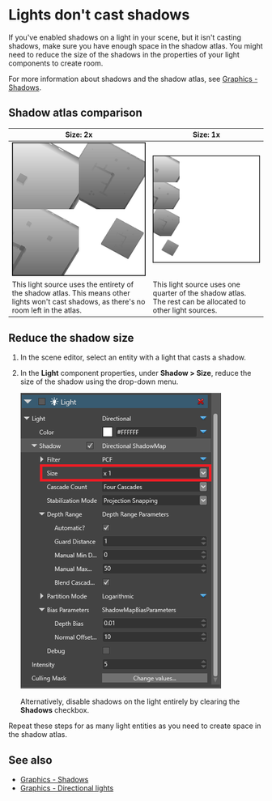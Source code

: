 # Lights don't cast shadows

If you've enabled shadows on a light in your scene, but it isn't casting shadows, make sure you have enough space in the shadow atlas. You might need to reduce the size of the shadows in the properties of your light components to create room.

For more information about shadows and the shadow atlas, see [Graphics - Shadows](../graphics/lights-and-shadows/shadows.md).

## Shadow atlas comparison

| Size: 2x     | Size: 1x
| ---------------------------------------------------------------- | -------------------------------------------------------------
| ![FPS scene shadow map](../graphics/lights-and-shadows/media/shadow-atlas-2x.png)               | ![FPS scene shadow map](../graphics/lights-and-shadows/media/shadow-atlas-1x.png)
| This light source uses the entirety of the shadow atlas. This means other lights won't cast shadows, as there's no room left in the atlas.| This light source uses one quarter of the shadow atlas. The rest can be allocated to other light sources.

## Reduce the shadow size

1. In the scene editor, select an entity with a light that casts a shadow.

2. In the **Light** component properties, under **Shadow > Size**, reduce the size of the shadow using the drop-down menu. 

    ![media/DirectionalLightProperties.png](../graphics/lights-and-shadows/media/DirectionalLightProperties-size.png)

    Alternatively, disable shadows on the light entirely by clearing the **Shadows** checkbox.

Repeat these steps for as many light entities as you need to create space in the shadow atlas.

## See also

* [Graphics - Shadows](../graphics/lights-and-shadows/shadows.md)
* [Graphics - Directional lights](../graphics/lights-and-shadows/directional-lights.md)